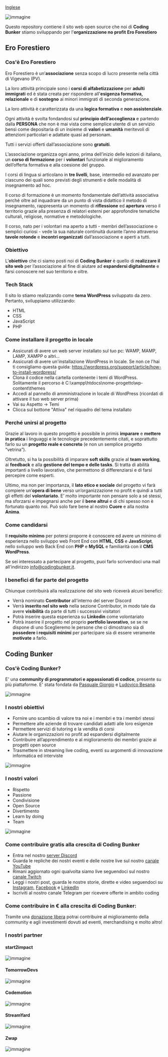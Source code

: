 [Inglese](https://github.com/Coding-Bunker/Ero-Forestiero/blob/main/README-english.md)

![immagine](https://user-images.githubusercontent.com/58633329/127655910-6ede856f-1e8f-4113-af13-19f3d6cde8bb.png)

Questo repository contiene il sito web open source che noi di **Coding Bunker** stiamo sviluppando per l'__organizzazione no profit__ **Ero Forestiero**

## Ero Forestiero
### Cos'è Ero Forestiero
Ero Forestiero è un’**associazione** senza scopo di lucro presente nella città di Vigevano (PV).

La loro attività principale sono i **corsi di alfabetizzazione** per **adulti immigrati** ed è stata creata per rispondere all'**esigenza formativa, relazionale** e di **sostegno** ai minori immigrati di seconda generazione.

La loro attività è caratterizzata da una **logica formativa** e **non assistenziale**.

Ogni attività è svolta fondandosi sul **principio dell’accoglienza** e partendo dalla **PERSONA** che non è mai vista come semplice utente di un servizio bensì come depositaria di un insieme di **valori** e **umanità** meritevoli di attenzioni particolari e adattate quasi ad personam.

Tutti i servizi offerti dall’associazione sono **gratuiti**.

L’associazione organizza ogni anno, prima dell’inizio delle lezioni di italiano, un **corso di formazione** per i **volontari** funzionale al miglioramento dell’offerta formativa e alla coesione del gruppo. 

I corsi di lingua si articolano in **tre livelli**, base, intermedio ed avanzato per ciascuno dei quali sono previsti degli strumenti e delle modalità di insegnamento ad hoc. 

Il corso di formazione è un momento fondamentale dell’attività associativa perché oltre ad inquadrare da un punto di vista didattico il metodo di insegnamento, rappresenta un momento di **riflessione** ed **apertura** verso il territorio grazie alla presenza di relatori esterni per approfondire tematiche culturali, religiose, normative e metodologiche. 

Il corso, nato per i volontari ma aperto a tutti - membri dell’associazione o semplici curiosi - vede la sua naturale continuità durante l’anno attraverso **tavole rotonde** e **incontri organizzati** dall’associazione e aperti a tutti.

### Obiettivo
L’**obiettivo** che ci siamo posti noi di **Coding Bunker** è quello di **realizzare il sito web** per l’associazione al fine di aiutare ad **espandersi digitalmente** e farsi conoscere nel suo territorio e oltre.

### Tech Stack
Il sito lo stiamo realizzando come **tema WordPress** sviluppato da zero.
Pertanto, sviluppiamo utilizzando:
 -  HTML
 -  CSS
 -  JavaScript
 -  PHP

### Come installare il progetto in locale
 - Assicurati di avere un web server installato sul tuo pc: WAMP, MAMP, LAMP, XAMPP o altri...
 - Assicurati di avere un'installazione WordPress in locale. Se non ce l'hai ti consigliamo questa guida: https://wordpress.org/support/article/how-to-install-wordpress/
 - Clona il codice nella cartella contenente i temi di WordPress. Solitamente il percorso è C:\xampp\htdocs\nome-progetto\wp-content\themes
 - Accedi al pannello di amministrazione in locale di WordPress (ricordati di attivare il tuo web server prima)
 - Vai su Aspetto -> Temi
 - Clicca sul bottone "Attiva" nel riquadro del tema installato

### Perché unirsi al progetto
Grazie al lavoro in questo progetto è possibile in primis **imparare** e **mettere in pratica** i linguaggi e le tecnologie precedentemente citati, e soprattutto farlo su un **progetto reale e concreto** (e non un semplice progetto “vetrina”).

Oltretutto, si ha la possibilità di imparare **soft skills** grazie al **team working**, ai **feedback** e alla **gestione del tempo e delle tasks**. Si tratta di abilità importanti a livello lavorativo, che permettono di differenziarsi e di farsi percepire come esperti.

Ultimo, ma non per importanza, il **lato etico e sociale** del progetto vi farà compiere un’**opera di bene** verso un’organizzazione no profit e quindi a tutti gli effetti del **volontariato**.
E’ molto importante non pensare solo a sé stessi, ma sforzarsi e impegnarsi anche per il **bene altrui** e di chi spesso non è fortunato quanto noi. 
Può solo fare bene al nostro **Cuore** e alla nostra **Anima**.

### Come candidarsi
Il **requisito minimo** per potersi proporre è conoscere ed avere un minimo di esperienza nello sviluppo web Front End con **HTML**, **CSS** e **JavaScript**, nello sviluppo web Back End con **PHP** e **MySQL** e familiarità con il **CMS WordPress**.

Se sei interessato a partecipare al progetto, puoi farlo scrivendoci una mail all'indirizzo [info@codingbunker.it](mailto:info@codingbunker.it).

### I benefici di far parte del progetto
Chiunque contribuirà alla realizzazione del sito web riceverà alcuni benefici:
 - Verrà nominato **Contributor** all'interno del server Discord
 - Verrà **inserito nel sito web** nella sezione Contributor, in modo tale da avere **visibilità** da parte di tutti i successivi visitatori
 - Potrà inserire questa esperienza su **Linkedin** come volontariato
 - Potrà inserire il progetto nel proprio **portfolio lavorativo**, se se ne dispone di uno
Sceglieremo le persone che ci dimostrano sia di **possedere i requisiti minimi** per partecipare sia di essere veramente **motivate** a farlo.

## Coding Bunker
### Cos'è Coding Bunker?
E' una **community di programmatori e appassionati di codice**, presente su più piattaforme.
E' stata fondata da [Pasquale Giorgio](https://github.com/pasqualegiorgio) e [Ludovico Besana](https://github.com/ludovicobesana).

![immagine](https://user-images.githubusercontent.com/58633329/125776000-9d139a43-ab11-47c1-b5e6-e7ce232def20.png)

### I nostri obiettivi
* Fornire uno scambio di valore tra noi e i membri e tra i membri stessi
* Permettere alle aziende di trovare candidati adatti alle loro esigenze
* Permettere servizi di tutoring e la vendita di corsi
* Aiutare le organizzazioni no profit ad espandersi digitalmente
* Contribuire all’apprendimento e al miglioramento dei membri grazie ai progetti open source
* Trasmettere in streaming live coding, eventi su argomenti di innovazione informatica ed interviste

![immagine](https://user-images.githubusercontent.com/58633329/125776062-faddb0c1-c610-437c-8589-9d5e15b506be.png)

### I nostri valori
* Rispetto
* Passione
* Condivisione
* Open Source
* Divertimento
* Learn by doing
* Team 

![immagine](https://user-images.githubusercontent.com/58633329/125776127-ad2536f3-54a3-4006-89c4-1b2134999e06.png)

### Come contribuire gratis alla crescita di Coding Bunker
* Entra nel nostro [server Discord](https://discord.gg/M7VH6zGm)
* Guarda le repliche dei nostri eventi e delle nostre live sul nostro [canale YouTube](https://www.youtube.com/channel/UCVkl7yf00zC1xGuN-nQf9hA )
* Rimani aggiornato ogni qualvolta siamo live seguendoci sul nostro [canale Twitch](https://www.twitch.tv/codingbunker/)
* Leggi i nostri post, guarda le nostre storie, dirette e video seguendoci su [Instagram](https://www.instagram.com/codingbunker/), [Facebook](https://www.facebook.com/pg/codingbunker/) e [LinkedIn](https://it.linkedin.com/company/coding-bunker)
* Iscriviti al nostro canale Telegram per ricevere offerte in ambito coding

### Come contribuire in € alla crescita di Coding Bunker:
Tramite una [donazione libera](https://www.paypal.me/codingbunkerdiscord/) potrai contribuire al miglioramento della community e agli investimenti dovuti ad eventi, merchandising e molto altro! 


### I nostri partner
#### start2impact

![immagine](https://user-images.githubusercontent.com/58633329/125776237-72c2aefa-3965-4501-b082-f232cca09c9c.png)

#### TomorrowDevs

![immagine](https://user-images.githubusercontent.com/58633329/125776305-00cfedff-5591-4553-a784-512814a73788.png)

#### Codemotion

![immagine](https://user-images.githubusercontent.com/58633329/125776345-86900c5e-6c34-4873-aaa7-14dd90f8f897.png)

#### StreamYard

![immagine](https://user-images.githubusercontent.com/58633329/125776382-ef960960-b657-43bf-98c5-99dc4c0741a8.png)

#### Zwap

![immagine](https://user-images.githubusercontent.com/58633329/125776421-e5aa321b-5c3f-4fb2-a466-0a1a2f0cfa02.png)

